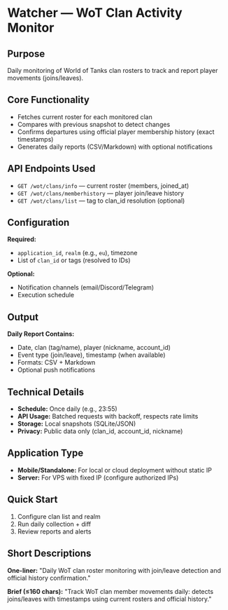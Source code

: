 # Watcher — WoT Clan Activity Monitor

## Purpose
Daily monitoring of World of Tanks clan rosters to track and report player movements (joins/leaves).

## Core Functionality
- Fetches current roster for each monitored clan
- Compares with previous snapshot to detect changes
- Confirms departures using official player membership history (exact timestamps)
- Generates daily reports (CSV/Markdown) with optional notifications

## API Endpoints Used
- `GET /wot/clans/info` — current roster (members, joined_at)
- `GET /wot/clans/memberhistory` — player join/leave history
- `GET /wot/clans/list` — tag to clan_id resolution (optional)

## Configuration
**Required:**
- `application_id`, `realm` (e.g., `eu`), timezone
- List of `clan_id` or tags (resolved to IDs)

**Optional:**
- Notification channels (email/Discord/Telegram)
- Execution schedule

## Output
**Daily Report Contains:**
- Date, clan (tag/name), player (nickname, account_id)
- Event type (join/leave), timestamp (when available)
- Formats: CSV + Markdown
- Optional push notifications

## Technical Details
- **Schedule:** Once daily (e.g., 23:55)
- **API Usage:** Batched requests with backoff, respects rate limits
- **Storage:** Local snapshots (SQLite/JSON)
- **Privacy:** Public data only (clan_id, account_id, nickname)

## Application Type
- **Mobile/Standalone:** For local or cloud deployment without static IP
- **Server:** For VPS with fixed IP (configure authorized IPs)

## Quick Start
1. Configure clan list and realm
2. Run daily collection + diff
3. Review reports and alerts

## Short Descriptions
**One-liner:** "Daily WoT clan roster monitoring with join/leave detection and official history confirmation."

**Brief (≤160 chars):** "Track WoT clan member movements daily: detects joins/leaves with timestamps using current rosters and official history."